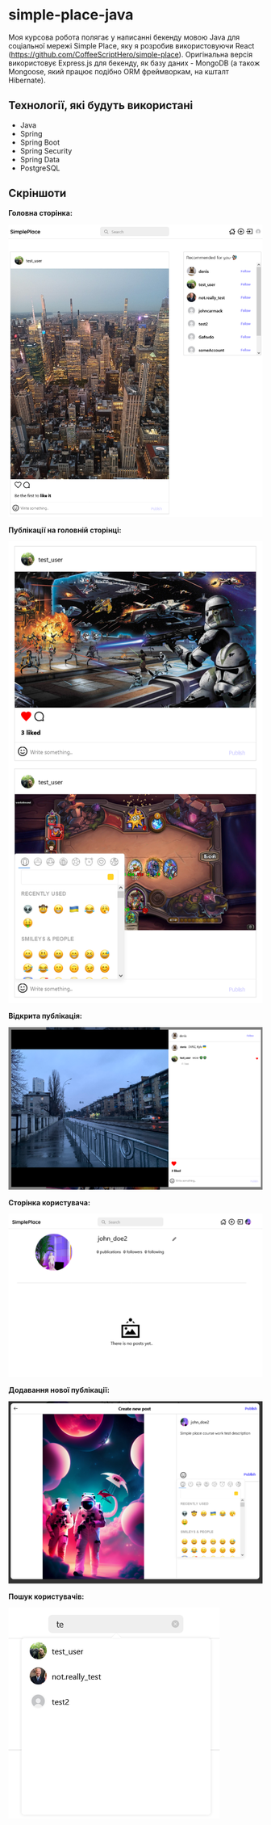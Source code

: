 # simple-place-java

Моя курсова робота полягає у написанні бекенду мовою Java для соціальної мережі Simple Place, яку я розробив використовуючи React (https://github.com/CoffeeScriptHero/simple-place). Оригінальна версія використовує Express.js для бекенду, як базу даних - MongoDB (а також Mongoose, який працює подібно ORM фреймворкам, на кшталт Hibernate).

## Технології, які будуть використані

- Java
- Spring
- Spring Boot
- Spring Security
- Spring Data
- PostgreSQL

## Скріншоти

**Головна сторінка:**

![alt text](https://github.com/CoffeeScriptHero/simple-place-java/blob/master/screenshots/img1.png)

**Публікації на головній сторінці:**

![alt text](https://github.com/CoffeeScriptHero/simple-place-java/blob/master/screenshots/img2.png)

**Відкрита публікація:**

![alt text](https://github.com/CoffeeScriptHero/simple-place-java/blob/master/screenshots/img3.png)

**Сторінка користувача:**

![alt text](https://github.com/CoffeeScriptHero/simple-place-java/blob/master/screenshots/img4.png)

**Додавання нової публікації:**

![alt text](https://github.com/CoffeeScriptHero/simple-place-java/blob/master/screenshots/img5.png)

**Пошук користувачів:**

![alt text](https://github.com/CoffeeScriptHero/simple-place-java/blob/master/screenshots/img6.png)

